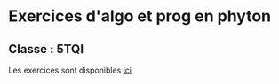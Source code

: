# Exercices d'algo et prog en phyton

## Classe : 5TQI

Les exercices sont disponibles [ici](https://cutt.ly/algo-5tqi) 
